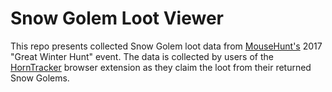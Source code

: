 # Snow Golem Loot Viewer

This repo presents collected Snow Golem loot data from [MouseHunt's](https://www.hitgrab.com/?portfolio=mousehunt) 2017 "Great Winter Hunt" event.
The data is collected by users of the [HornTracker](http://horntracker.com) browser extension as they claim the loot from their returned Snow Golems.
